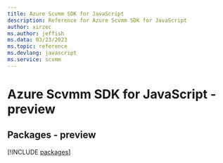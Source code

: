 ```yaml
---
title: Azure Scvmm SDK for JavaScript
description: Reference for Azure Scvmm SDK for JavaScript
author: xirzec
ms.author: jeffish
ms.data: 03/23/2023
ms.topic: reference
ms.devlang: javascript
ms.service: scvmm
---
```

# Azure Scvmm SDK for JavaScript - preview
## Packages - preview
[!INCLUDE [packages](scvmm-index.md)]